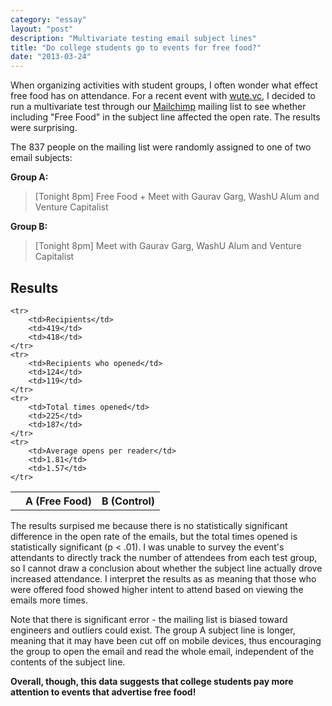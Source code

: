 ```yaml
---
category: "essay"
layout: "post"
description: "Multivariate testing email subject lines"
title: "Do college students go to events for free food?"
date: "2013-03-24"
---
```


When organizing activities with student groups, I often wonder what effect free food has on attendance. For a recent event with <a href="http://wute.vc">wute.vc</a>, I decided to run a multivariate test through our <a href="http://kb.mailchimp.com/article/how-a-b-split-testing-works">Mailchimp</a> mailing list to see whether including "Free Food" in the subject line affected the open rate. The results were surprising.  

The 837 people on the mailing list were randomly assigned to one of two email subjects: 

**Group A:** 

> [Tonight 8pm] Free Food + Meet with Gaurav Garg, WashU Alum and Venture Capitalist

**Group B:**

>[Tonight 8pm] Meet with Gaurav Garg, WashU Alum and Venture Capitalist


## Results

<table class="table table-striped">
	<tr>
		<th></th>
		<th>A (Free Food)</th>
		<th>B (Control)</th>
	</tr>

	<tr>
		<td>Recipients</td>
		<td>419</td>
		<td>418</td>
	</tr>
	<tr>
		<td>Recipients who opened</td>
		<td>124</td>
		<td>119</td>
	</tr>
	<tr>
		<td>Total times opened</td>
		<td>225</td>
		<td>187</td>
	</tr>
	<tr>
		<td>Average opens per reader</td>
		<td>1.81</td>
		<td>1.57</td>
	</tr>
</table>


The results surpised me because there is no statistically significant difference in the open rate of the emails, but the total times opened is statistically significant (p < .01). I was unable to survey the event's attendants to directly track the number of attendees from each test group, so I cannot draw a conclusion about whether the subject line actually drove increased attendance. I interpret the results as as meaning that those who were offered food showed higher intent to attend based on viewing the emails more times. 

Note that there is significant error - the mailing list is biased toward engineers and outliers could exist. The group A subject line is longer, meaning that it may have been cut off on mobile devices, thus encouraging the group to open the email and read the whole email, independent of the contents of the subject line. 

**Overall, though, this data suggests that college students pay more attention to events that advertise free food!**
